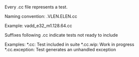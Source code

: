 Every .cc file represents a test.

Naming convention: <testname>.VLEN.ELEN.cc

Example:
 vadd_e32_m1.128.64.cc

Suffixes following .cc indicate tests not ready to include

Examples:
 *.cc: Test included in suite
 *.cc.wip: Work in progress
 *.cc.exception: Test generates an unhandled exception


